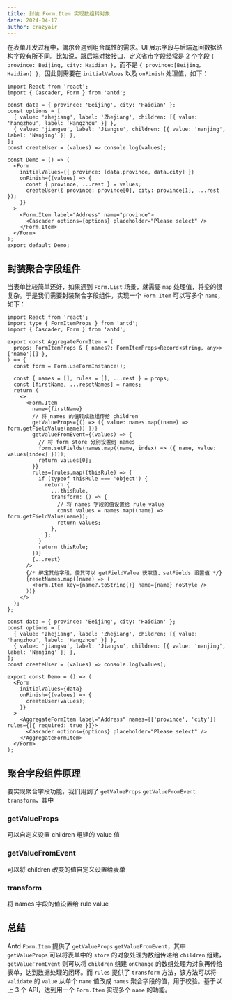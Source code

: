```yaml
---
title: 封装 Form.Item 实现数组转对象
date: 2024-04-17
author: crazyair
---
```


在表单开发过程中，偶尔会遇到组合属性的需求。UI 展示字段与后端返回数据结构字段有所不同。比如说，跟后端对接接口，定义省市字段经常是 2 个字段 `{ province: Beijing, city: Haidian }`，而不是 `{ province:[Beijing，Haidian] }`，因此则需要在 `initialValues` 以及 `onFinish` 处理值，如下：

```tsx
import React from 'react';
import { Cascader, Form } from 'antd';

const data = { province: 'Beijing', city: 'Haidian' };
const options = [
  { value: 'zhejiang', label: 'Zhejiang', children: [{ value: 'hangzhou', label: 'Hangzhou' }] },
  { value: 'jiangsu', label: 'Jiangsu', children: [{ value: 'nanjing', label: 'Nanjing' }] },
];
const createUser = (values) => console.log(values);

const Demo = () => (
  <Form
    initialValues={{ province: [data.province, data.city] }}
    onFinish={(values) => {
      const { province, ...rest } = values;
      createUser({ province: province[0], city: province[1], ...rest });
    }}
  >
    <Form.Item label="Address" name="province">
      <Cascader options={options} placeholder="Please select" />
    </Form.Item>
  </Form>
);
export default Demo;
```

## 封装聚合字段组件

当表单比较简单还好，如果遇到 `Form.List` 场景，就需要 `map` 处理值，将变的很复杂。于是我们需要封装聚合字段组件，实现一个 `Form.Item` 可以写多个 `name`，如下：

```tsx
import React from 'react';
import type { FormItemProps } from 'antd';
import { Cascader, Form } from 'antd';

export const AggregateFormItem = (
  props: FormItemProps & { names?: FormItemProps<Record<string, any>>['name'][] },
) => {
  const form = Form.useFormInstance();

  const { names = [], rules = [], ...rest } = props;
  const [firstName, ...resetNames] = names;
  return (
    <>
      <Form.Item
        name={firstName}
        // 将 names 的值转成数组传给 children
        getValueProps={() => ({ value: names.map((name) => form.getFieldValue(name)) })}
        getValueFromEvent={(values) => {
          // 将 form store 分别设置给 names
          form.setFields(names.map((name, index) => ({ name, value: values[index] })));
          return values[0];
        }}
        rules={rules.map((thisRule) => {
          if (typeof thisRule === 'object') {
            return {
              ...thisRule,
              transform: () => {
                // 将 names 字段的值设置给 rule value
                const values = names.map((name) => form.getFieldValue(name));
                return values;
              },
            };
          }
          return thisRule;
        })}
        {...rest}
      />
      {/* 绑定其他字段，使其可以 getFieldValue 获取值、setFields 设置值 */}
      {resetNames.map((name) => (
        <Form.Item key={name?.toString()} name={name} noStyle />
      ))}
    </>
  );
};

const data = { province: 'Beijing', city: 'Haidian' };
const options = [
  { value: 'zhejiang', label: 'Zhejiang', children: [{ value: 'hangzhou', label: 'Hangzhou' }] },
  { value: 'jiangsu', label: 'Jiangsu', children: [{ value: 'nanjing', label: 'Nanjing' }] },
];
const createUser = (values) => console.log(values);

export const Demo = () => (
  <Form
    initialValues={data}
    onFinish={(values) => {
      createUser(values);
    }}
  >
    <AggregateFormItem label="Address" names={['province', 'city']} rules={[{ required: true }]}>
      <Cascader options={options} placeholder="Please select" />
    </AggregateFormItem>
  </Form>
);
```

## 聚合字段组件原理

要实现聚合字段功能，我们用到了 `getValueProps` `getValueFromEvent` `transform`，其中

### getValueProps

可以自定义设置 children 组建的 value 值

### getValueFromEvent

可以将 children 改变的值自定义设置给表单

### transform

将 names 字段的值设置给 rule value

## 总结

Antd `Form.Item` 提供了 `getValueProps` `getValueFromEvent`，其中 `getValueProps` 可以将表单中的 `store` 的对象处理为数组传递给 `children` 组建，`getValueFromEvent` 则可以将 `children` 组建 `onChange` 的数组处理为对象再传给表单，达到数据处理的闭环。而 `rules` 提供了 `transform` 方法，该方法可以将 `validate` 的 `value` 从单个 `name` 值改成 `names` 聚合字段的值，用于校验。基于以上 3 个 API，达到用一个 `Form.Item` 实现多个 `name` 的功能。

